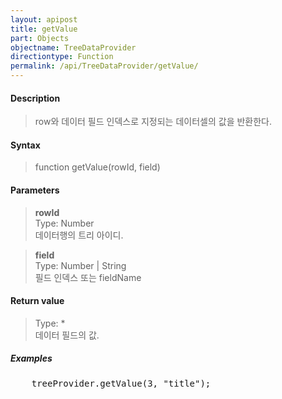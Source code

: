 ```yaml
---
layout: apipost
title: getValue
part: Objects
objectname: TreeDataProvider
directiontype: Function
permalink: /api/TreeDataProvider/getValue/
---
```



#### Description

>  row와 데이터 필드 인덱스로 지정되는 데이터셀의 값을 반환한다.

#### Syntax

> function getValue(rowId, field)

#### Parameters

> **rowId**  
> Type: Number  
> 데이터행의 트리 아이디.  

> **field**  
> Type: Number \| String  
> 필드 인덱스 또는 fieldName

#### Return value

> Type: *  
> 데이터 필드의 값.

##### Examples 

<pre class="prettyprint">
    treeProvider.getValue(3, "title");
</pre>




